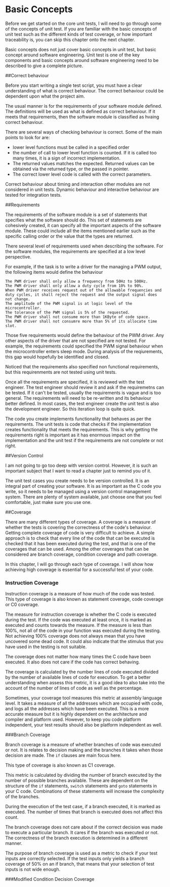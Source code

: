 # Basic Concepts

Before we get started on the core unit tests, I will need to go through some of the concepts of unit test. If you are familiar with the basic concepts of unit test such as the different kinds of test coverage, or how important traceability is, you can skip this chapter onto the next chapter.

Basic concepts does not just cover basic concepts in unit test, but basic concept around software engineering. Unit test is one of the key components and basic concepts around software engineering need to be described to give a complete picture. 

##Correct behaviour

Before you start writing a single test script, you must have a clear understanding of what is correct behaviour. The correct behaviour could be dependent upon what the project aim. 

The usual manner is for the requirements of your software module defined. The definitions will be used as what is defined as correct behaviour. If it meets that requirements, then the software module is classified as hvaing correct behaviour.

There are several ways of checking behaviour is correct. Some of the main points to look for are:

* lower level functions must be called in a specified order
* the number of call to lower level function is counted. If it is called too many times, it is a sign of incorrect implementation.
* The returned values matches the expected. Returned values can be obtained via the returned type, or the passed in pointer.
* The correct lower level code is called with the correct parameters.

Correct behaviour about timing and interaction other modules are not considered in unit tests. Dynamic behaviour and interactive behaviour are tested for integration tests.

##Requirements

The requirements of the software module is a set of statements that specifies what the software should do. This set of statements are cohesively created, it can specify all the important aspects of the software module. These could include all the items mentioned earlier such as the specific calling order or the value that the types are returned.

There several level of requirements used when describing the software. For the software modules, the requirements are specified at a low level perspective. 

For example, if the task is to write a driver for the managing a PWM output, the following items would define the behaviour

    The PWM driver shall only allow a frequency from 50Hz to 500Hz.
    The PWM driver shall only allow a duty cycle from 10% to 90%.
    When PWM driver receives request out of the allowable frequencies and duty cycles, it shall reject the request and the output signal does not change.
    The amplitude of the PWM signal is at logic level of the microcontroller.
    The tolerance of the PWM signal is 5% of the requested.
    The PWM driver shall not consume more than 1KByte of code space.
    The PWM driver shall not consumre more than 5% of its allocate time slot.  

Those five requirements would define the behaviour of the PWM driver. Any other aspects of the driver that are not specified are not tested. For example, the requirements could specified the  PWM signal behaviour when the microcontroller enters sleep mode. During analysis of the reqiurements, this gap would hopefully be identified and closed. 

Noticed that the requirements also specified non functional requirements, but this requirenments are not tested using unit tests.

Once all the requirements are specified, it is reviewed with the test engineer. The test engineer should review it and ask if the requiremetns can be tested. If it can't be tested, usually the requirements is vague and is too general. The requirements will need to be re-written and its behaviour better defined. In most cases, the test engineer create the unit test is also the development engineer. So this iteration loop is quite quick.

The code you create implements functionality that behaves as per the requirements. The unit tests is code that checks if the implementation creates functionality that meets the requirements. This is why getting the requirements right is important as it has enormous impact on the implementation and the unit test if the requirements are not complete or not right.

##Version Control

I am not going to go too deep with version control. However, it is such an important subject that I want to read a chapter just to remind you of it.

The unit test cases you create needs to be version controlled. It is an integral part of creating your software. It is as important as the C code you write, so it needs to be managed using a version control management system. There are plenty of system available, just choose one that you feel comfortable, just make sure you use one.  

##Coverage

There are many different types of coverage. A coverage is a measure of whether the tests is covering the correctness of the code's behaviour. Getting complete coverage of code is very difficult to achieve. A simple approach is to check that every line of the code that can be executed is checked that it has been executed during the test, and that is one of the coverages that can be used. Among the other coverages that can be considered are branch coverage, condition coverage and path coverage. 

In this chapter, I will go through each type of coverage. I will show how achieving high coverage is essential for a successful test of your code.

### Instruction Coverage

Instruction coverage is a measure of how much of the code was tested. This type of coverage is also known as statement coverage, code coverage or C0 coverage. 

The measure for instruction coverage is whether the C code is executed during the test. If the code was executed at least once, it is marked as executed and counts towards the measure. If the measure is less than 100%, not all of the code in your function was executed during the testing. Not achieving 100% coverage does not always mean that you have uncovered some dead code. It could also indicate that the stimulus that you have used in the testing is not suitable.

The coverage does not matter how many times the C code have been executed. It also does not care if the code has correct behaving.

The coverage is calculated by the number lines of code executed divided by the number of available lines of code for execution. To get a better understanding when assess this metric, it is a good idea to also take into the account of the number of lines of code as well as the percentage. 

Sometimes, your coverage tool measures this metric at assembly language level. It takes a measure of all the addresses which are occupied with code, and logs all the addresses which have been executed. This is a more accurate measure but it is highly dependent on the architecture and compiler and platform used. However, to keep you code platform independent, your test results should also be platform independent as well.

###Branch Coverage

Branch coverage is a measure of whether branches of code was executed or not. It is relates to decision making and the branches it takes when those decision are made. The `if` clauses are main focus here.

This type of coverage is also known as C1 coverage.

This metric is calculated by dividing the number of branch executed by the number of possible branches available. These are dependent on the structure of the `if` statements, `switch` statements and `goto` statements in your C code. Combinations of these statements will increase the complexity of the branches.

During the execution of the test case, if a branch executed, it is marked as executed. The number of times that branch is executed does not affect this count.

The branch coverage does not care about if the correct decision was made to execute a particular branch. It cares if the branch was executed or not. The correctness of the branch execution is determined in a different manner.

The purpose of branch coverage is used as a metric to check if your test inputs are correctly selected. If the test inputs only yields a branch coverage of 50% on an if branch, that means that your selection of test inputs is not wide enough.


###Modified Condition Decision Coverage

